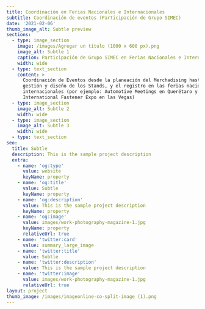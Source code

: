 ```yaml
---
title: Coordinación en Ferias Nacionales e Internacionales
subtitle: Coordinación de eventos (Participación de Grupo SIMEC)
date: '2021-02-06'
thumb_image_alt: Subtle preview
sections:
  - type: image_section
    image: /images/Agregar un título (1000 x 600 px).png
    image_alt: Subtle 1
    caption: Participación de Grupo SIMEC en Ferias Nacionales e Internacionales
    width: wide
  - type: text_section
    content: >
      Coordinación de Eventos desde la planeación del Merchadising hasta la
      gestión y diseño de los Stands, y el registro en las ferias nacionales e
      internacionales (por ejemplo: Automotive Meetings en Querétaro y la
      International Fastener Expo en las Vegas)
  - type: image_section
    image_alt: Subtle 2
    width: wide
  - type: image_section
    image_alt: Subtle 3
    width: wide
  - type: text_section
seo:
  title: Subtle
  description: This is the sample project description
  extra:
    - name: 'og:type'
      value: website
      keyName: property
    - name: 'og:title'
      value: Subtle
      keyName: property
    - name: 'og:description'
      value: This is the sample project description
      keyName: property
    - name: 'og:image'
      value: images/work-photography-magazine-1.jpg
      keyName: property
      relativeUrl: true
    - name: 'twitter:card'
      value: summary_large_image
    - name: 'twitter:title'
      value: Subtle
    - name: 'twitter:description'
      value: This is the sample project description
    - name: 'twitter:image'
      value: images/work-photography-magazine-1.jpg
      relativeUrl: true
layout: project
thumb_image: /images/imageonline-co-split-image (1).png
---
```


